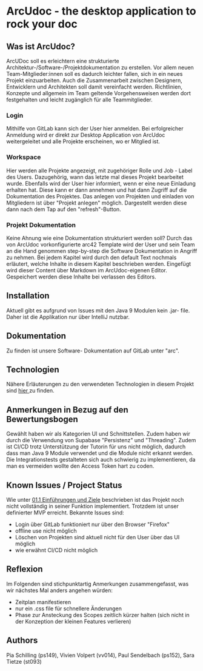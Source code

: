 

# ArcUdoc - the desktop application to rock your doc

## Was ist ArcUdoc?

ArcUDoc soll es erleichtern eine strukturierte Architektur-/Software-/Projektdokumentation zu erstellen. Vor allem neuen Team-Mitglieder:innen soll es dadurch leichter fallen, sich in ein neues Projekt einzuarbeiten. Auch die Zusammenarbeit zwischen Designern, Entwicklern und Architekten soll damit vereinfacht werden. Richtlinien, Konzepte und allgemein im Team geltende Vorgehensweisen werden dort festgehalten und leicht zugänglich für alle Teammitglieder. 

### Login

Mithilfe von GitLab kann sich der User hier anmelden. Bei erfolgreicher Anmeldung wird er direkt zur Desktop Application von ArcUdoc weitergeleitet und alle Projekte erscheinen, wo er Mitglied ist.

### Workspace 

Hier werden alle Projekte angezeigt, mit zugehöriger Rolle und Job - Label des Users. Dazugehörig, wann das letzte mal dieses Projekt bearbeitet wurde. Ebenfalls wird der User hier informiert, wenn er eine neue Einladung erhalten hat. Diese kann er dann annehmen und hat dann Zugriff auf die Dokumentation des Projektes. Das anlegen von Projekten und einladen von Mitgliedern ist über "Projekt anlegen" möglich. Dargestellt werden diese dann nach dem Tap auf den "refresh"-Button.

### Projekt Dokumentation

Keine Ahnung wie eine Dokumentation strukturiert werden soll? Durch das von ArcUdoc vorkonfigurierte arc42 Template wird der User und sein Team an die Hand genommen step-by-step die Software Dokumentation in Angriff zu nehmen. Bei jedem Kapitel wird durch den default Text nochmals erläutert, welche Inhalte in diesem Kapitel beschrieben werden. Eingefügt wird dieser Content über Markdown im ArcUdoc-eigenen Editor. Gespeichert werden diese Inhalte bei verlassen des Editors.


## Installation

Aktuell gibt es aufgrund von Issues mit den Java 9 Modulen kein .jar- file. Daher ist die Applikation nur über IntelliJ nutzbar.


## Dokumentation
Zu finden ist unsere Software- Dokumentation auf GitLab unter "arc".


## Technologien

Nähere Erläuterungen zu den verwendeten Technologien in diesem Projekt sind [hier ](https://gitlab.mi.hdm-stuttgart.de/ps149/se3/-/blob/main/arc/09_Entwurfsentscheidungen/Entwurfsentscheidungen.md) zu finden. 


## Anmerkungen in Bezug auf den Bewertungsbogen

Gewählt haben wir als Kategorien UI und Schnittstellen. 
Zudem haben wir durch die Verwendung von Supabase "Persistenz" und "Threading". Zudem ist CI/CD trotz Unterstützung der Tutorin für uns nicht möglich, dadurch dass man Java 9 Module verwendet und die Module nicht erkannt werden. Die Integrationstests gestalteten sich auch schwierig zu implementieren, da man es vermeiden wollte den Access Token hart zu coden.


## Known Issues / Project Status

Wie unter [01.1 Einführungen und Ziele](https://gitlab.mi.hdm-stuttgart.de/ps149/se3/-/blob/main/arc/01_Einf%C3%BChrung-und-Ziele/Aufgabenstellung.md) beschrieben ist das Projekt noch nicht vollständig in seiner Funktion implementiert. Trotzdem ist unser definierter MVP erreicht. 
Bekannte Issues sind:
- Login über GitLab funktioniert nur über den Browser "Firefox"
- offline use nicht möglich
- Löschen von Projekten sind aktuell nicht für den User über das UI möglich
- wie erwähnt CI/CD nicht möglich


## Reflexion
Im Folgenden sind stichpunktartig Anmerkungen zusammengefasst, was wir nächstes Mal anders angehen würden:
- Zeitplan manifestieren
- nur ein .css file für schnellere Änderungen
- Phase zur Ansteckung des Scopes zeitlich kürzer halten (sich nicht in der Konzeption der kleinen Features verlieren)


## Authors
Pia Schilling (ps149), Vivien Volpert (vv014), Paul Sendelbach (ps152), Sara Tietze (st093)




